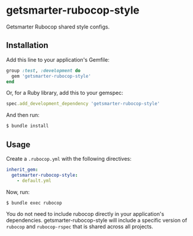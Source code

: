 # getsmarter-rubocop-style

Getsmarter Rubocop shared style configs.

## Installation

Add this line to your application's Gemfile:

```ruby
group :test, :development do
  gem 'getsmarter-rubocop-style'
end
```

Or, for a Ruby library, add this to your gemspec:

```ruby
spec.add_development_dependency 'getsmarter-rubocop-style'
```

And then run:

```bash
$ bundle install
```

## Usage

Create a `.rubocop.yml` with the following directives:

```yaml
inherit_gem:
  getsmarter-rubocop-style:
    - default.yml
```

Now, run:

```bash
$ bundle exec rubocop
```

You do not need to include rubocop directly in your application's dependencies. getsmarter-rubocop-style will include a specific version of `rubocop` and `rubocop-rspec` that is shared across all projects.
